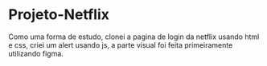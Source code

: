 # Projeto-Netflix
Como uma forma de estudo, clonei a pagina de login da netflix usando html e css, criei um alert usando js,
a parte visual foi feita primeiramente utilizando figma.
